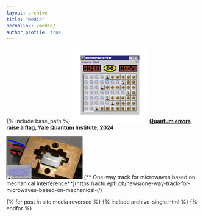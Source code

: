 ```yaml
---
layout: archive
title: "Media"
permalink: /media/
author_profile: true
---
```


{% include base_path %}
<img src="/images/erasure.png" alt="drawing" width="200"/>
[**Quantum errors raise a flag, Yale Quantum Institute, 2024**](https://quantuminstitute.yale.edu/news/quantum-errors-raise-flag)


<img src="/images/nonrecip.jpg" alt="drawing" width="200"/>
[**  One-way track for microwaves based on mechanical interference**](https://actu.epfl.ch/news/one-way-track-for-microwaves-based-on-mechanical-i/)

<!-- | ![Flowers](/images/my_pic.jpeg) | I am text to the right | -->

{% for post in site.media reversed %}
  {% include archive-single.html %}
{% endfor %}
